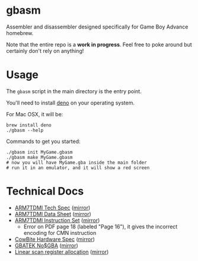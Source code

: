 gbasm
=====

Assembler and disassembler designed specifically for Game Boy Advance homebrew.

Note that the entire repo is a **work in progress**.  Feel free to poke around but certainly don't
rely on anything!

Usage
=====

The `gbasm` script in the main directory is the entry point.

You'll need to install [deno](https://deno.land) on your operating system.

For Mac OSX, it will be:

```
brew install deno
./gbasm --help
```

Commands to get you started:

```
./gbasm init MyGame.gbasm
./gbasm make MyGame.gbasm
# now you will have MyGame.gba inside the main folder
# run it in an emulator, and it will show a red screen
```

Technical Docs
==============

* [ARM7TDMI Tech Spec](https://developer.arm.com/documentation/ddi0210/c) ([mirror](https://github.com/velipso/gbasm/blob/main/mirror/arm7tdmi-tech.pdf))
* [ARM7TDMI Data Sheet](https://www.dwedit.org/files/ARM7TDMI.pdf) ([mirror](https://github.com/velipso/gbasm/blob/main/mirror/arm7tdmi-data.pdf))
* [ARM7TDMI Instruction Set](https://www.ecs.csun.edu/~smirzaei/docs/ece425/arm7tdmi_instruction_set_reference.pdf) ([mirror](https://github.com/velipso/gbasm/blob/main/mirror/arm7tdmi-inst.pdf))
  * Error on PDF page 18 (labeled "Page 16"), it gives the incorrect encoding for CMN instruction
* [CowBite Hardware Spec](https://www.cs.rit.edu/~tjh8300/CowBite/CowBiteSpec.htm) ([mirror](https://cdn.githubraw.com/velipso/gbasm/main/mirror/cowbite.html))
* [GBATEK No$GBA](http://problemkaputt.de/gbatek.htm) ([mirror](https://cdn.githubraw.com/velipso/gbasm/main/mirror/gbatek.html))
* [Linear scan register allocation](http://web.cs.ucla.edu/~palsberg/course/cs132/linearscan.pdf) ([mirror](https://cdn.githubraw.com/velipso/gbasm/main/mirror/linearscan.pdf))
